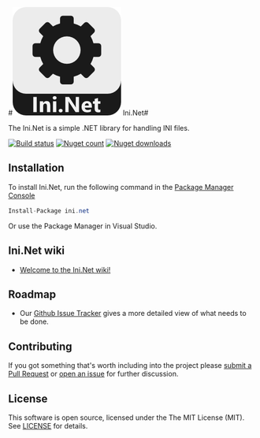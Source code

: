 #![Logo](docs/files/img/Init.Net.png) Ini.Net#

The Ini.Net is a simple .NET library for handling INI files.

[![Build status](https://ci.appveyor.com/api/projects/status/t9k4tliic0qeh73y?svg=true)](https://ci.appveyor.com/project/martinusso/ini-net)
[![Nuget count](http://img.shields.io/nuget/v/ini.net.svg)](https://www.nuget.org/packages/ini.net/)
[![Nuget downloads](http://img.shields.io/nuget/dt/ini.net.svg)](https://www.nuget.org/packages/ini.net/)


## Installation

To install Ini.Net, run the following command in the [Package Manager Console](http://docs.nuget.org/consume/package-manager-console)
```csharp
Install-Package ini.net
```

Or use the Package Manager in Visual Studio.

## Ini.Net wiki
  - [Welcome to the Ini.Net wiki!](https://github.com/martinusso/Ini.Net/wiki)

## Roadmap
  - Our [Github Issue Tracker](https://github.com/martinusso/Ini.Net/issues) gives a more detailed view of what needs to be done.

## Contributing

If you got something that's worth including into the project please [submit a Pull Request](https://github.com/martinusso/Ini.Net/pulls) or [open an issue](https://github.com/martinusso/Ini.Net/issues) for further discussion.

## License

This software is open source, licensed under the The MIT License (MIT). See [LICENSE](https://github.com/martinusso/Ini.Net/blob/master/LICENSE.txt) for details.
